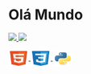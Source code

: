 # Olá Mundo
 <div>
  <a href="https://github.com/Yyax13">
  <img height="180em" src="https://github-readme-stats.vercel.app/api?username=Yyax13&show_icons=true&theme=dark&include_all_commits=true&count_private=true/pat_1=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"/>
  <img height="180em" src="https://github-readme-stats.vercel.app/api/top-langs/?username=Yyax13&langs_count=16&theme=dark/pat_1=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"/>
</div>
<div style="display: inline_block"><br>
  <img align="center" alt="Rafa-HTML" height="30" width="40" src="https://raw.githubusercontent.com/devicons/devicon/master/icons/html5/html5-original.svg">
  <img align="center" alt="Rafa-CSS" height="30" width="40" src="https://raw.githubusercontent.com/devicons/devicon/master/icons/css3/css3-original.svg">
  <img align="center" alt="Rafa-Python" height="30" width="40" src="https://raw.githubusercontent.com/devicons/devicon/master/icons/python/python-original.svg">
</div>
